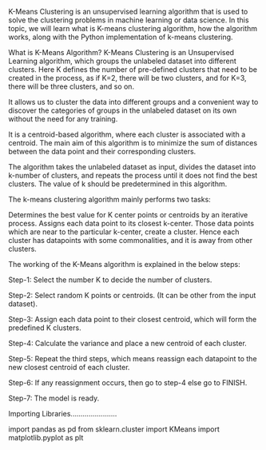 K-Means Clustering is an unsupervised learning algorithm that is used to solve the clustering problems in machine learning or data science. In this topic,
we will learn what is K-means clustering algorithm, how the algorithm works, along with the Python implementation of k-means clustering.

What is K-Means Algorithm?
K-Means Clustering is an Unsupervised Learning algorithm, which groups the unlabeled dataset into different clusters. Here K defines the number of pre-defined 
clusters that need to be created in the process, as if K=2, there will be two clusters, and for K=3, there will be three clusters, and so on.


It allows us to cluster the data into different groups and a convenient way to discover the categories of groups in the unlabeled dataset on its own without the need for any training.

It is a centroid-based algorithm, where each cluster is associated with a centroid. The main aim of this algorithm is to minimize the sum of distances between the data point and their corresponding clusters.

The algorithm takes the unlabeled dataset as input, divides the dataset into k-number of clusters, and repeats the process until it does not find the best clusters. The value of k should be predetermined in this algorithm.

The k-means clustering algorithm mainly performs two tasks:

Determines the best value for K center points or centroids by an iterative process.
Assigns each data point to its closest k-center. Those data points which are near to the particular k-center, create a cluster.
Hence each cluster has datapoints with some commonalities, and it is away from other clusters.

The working of the K-Means algorithm is explained in the below steps:

Step-1: Select the number K to decide the number of clusters.

Step-2: Select random K points or centroids. (It can be other from the input dataset).

Step-3: Assign each data point to their closest centroid, which will form the predefined K clusters.

Step-4: Calculate the variance and place a new centroid of each cluster.

Step-5: Repeat the third steps, which means reassign each datapoint to the new closest centroid of each cluster.

Step-6: If any reassignment occurs, then go to step-4 else go to FINISH.

Step-7: The model is ready.


Importing Libraries.......................

import pandas as pd
from sklearn.cluster import KMeans
import matplotlib.pyplot as plt


